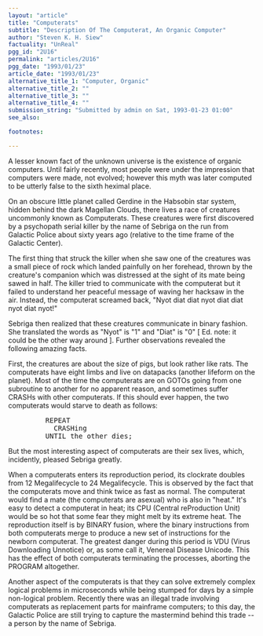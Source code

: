 ```yaml
---
layout: "article"
title: "Computerats"
subtitle: "Description Of The Computerat, An Organic Computer"
author: "Steven K. H. Siew"
factuality: "UnReal"
pgg_id: "2U16"
permalink: "articles/2U16"
pgg_date: "1993/01/23"
article_date: "1993/01/23"
alternative_title_1: "Computer, Organic"
alternative_title_2: ""
alternative_title_3: ""
alternative_title_4: ""
submission_string: "Submitted by admin on Sat, 1993-01-23 01:00"
see_also:

footnotes: 

---
```

<div>
<p>A lesser known fact of the unknown universe is the existence of organic computers. Until fairly recently, most people were under the impression that computers were made, not evolved; however this myth was later computed to be utterly false to the sixth heximal place.</p>
<p>On an obscure little planet called Gerdine in the Habsobin star system, hidden behind the dark Magellan Clouds, there lives a race of creatures uncommonly known as Computerats. These creatures were first discovered by a psychopath serial killer by the name of Sebriga on the run from Galactic Police about sixty years ago (relative to the time frame of the Galactic Center).</p>
<p>The first thing that struck the killer when she saw one of the creatures was a small piece of rock which landed painfully on her forehead, thrown by the creature's companion which was distressed at the sight of its mate being sawed in half. The killer tried to communicate with the computerat but it failed to understand her peaceful message of waving her hacksaw in the air. Instead, the computerat screamed back, "Nyot diat diat nyot diat diat nyot diat nyot!"</p>
<p>Sebriga then realized that these creatures communicate in binary fashion. She translated the words as "Nyot" is "1" and "Diat" is "0" [ Ed. note: it could be the other way around ]. Further observations revealed the following amazing facts.</p>
<p>First, the creatures are about the size of pigs, but look rather like rats. The computerats have eight limbs and live on datapacks (another lifeform on the planet). Most of the time the computerats are on GOTOs going from one subroutine to another for no apparent reason, and sometimes suffer CRASHs with other computerats. If this should ever happen, the two computerats would starve to death as follows:</p>
<pre>
         REPEAT
           CRASHing
         UNTIL the other dies;
</pre>
<p>But the most interesting aspect of computerats are their sex lives, which, incidently, pleased Sebriga greatly.</p>
<p>When a computerats enters its reproduction period, its clockrate doubles from 12 Megalifecycle to 24 Megalifecycle. This is observed by the fact that the computerats move and think twice as fast as normal. The computerat would find a mate (the computerats are asexual) who is also in "heat." It's easy to detect a computerat in heat; its CPU (Central reProduction Unit) would be so hot that some fear they might melt by its extreme heat. The reproduction itself is by BINARY fusion, where the binary instructions from both computerats merge to produce a new set of instructions for the newborn computerat. The greatest danger during this period is VDU (Virus Downloading Unnotice) or, as some call it, Venereal Disease Unicode. This has the effect of both computerats terminating the processes, aborting the PROGRAM altogether.</p>
<p>Another aspect of the computerats is that they can solve extremely complex logical problems in microseconds while being stumped for days by a simple non-logical problem. Recently there was an illegal trade involving computerats as replacement parts for mainframe computers; to this day, the Galactic Police are still trying to capture the mastermind behind this trade -- a person by the name of Sebriga. <!--Amazon_CLS_IM_END--></p>
</div>

